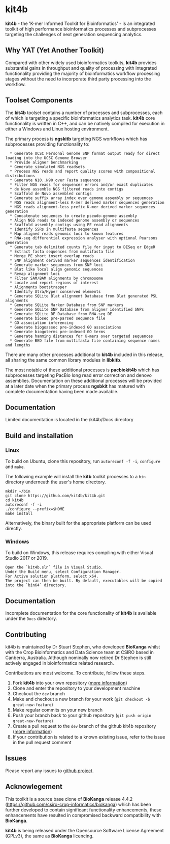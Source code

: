 # kit4b 
**kit4b** - the 'K-mer Informed Toolkit for Bioinformatics' - is an integrated toolkit of high performance bioinformatics processes and subprocesses targeting the challenges of next generation sequencing analytics. 

## Why YAT (Yet Another Toolkit)
Compared with other widely used bioinformatics toolkits, **kit4b** provides substantial gains in throughput and quality of processing with integrated functionality providing the majority of bioinformatics workflow processing stages without the need to incorporate third party processing into the workflow.

## Toolset Components
The **kit4b** toolset contains a number of processes and subprocesses, each of which is targeting a specific bioinformatics analytics task. **kit4b** core functionality is written in C++, and can be natively compiled for execution in either a Windows and Linux hosting environment. 

The primary process is **ngskitb** targeting NGS workflows which has subprocesses providing functionality to:
```
  * Generate UCSC Personal Genome SNP format output ready for direct loading into the UCSC Genome Browser
  * Provide aligner benchmarking
  * Generate simulated NGS readsets
  * Process NGS reads and report quality scores with compositional distributions
  * Generate N10..N90 over Fasta sequences
  * Filter NGS reads for sequencer errors and/or exact duplicates
  * de Novo assemble NGS filtered reads into contigs
  * Scaffold de Novo assembled contigs
  * Generate suffix array index over genome assembly or sequences
  * NGS reads alignment-less K-mer derived marker sequences generation
  * NGS reads alignment-less prefix K-mer derived marker sequences generation
  * Concatenate sequences to create pseudo-genome assembly
  * Align NGS reads to indexed genome assembly or sequences
  * Scaffold assembly contigs using PE read alignments
  * Identify SSRs in multifasta sequences
  * Map aligned reads genomic loci to known features
  * RNA-seq differential expression analyser with optional Pearsons generation
  * Generate tab delimited counts file for input to DESeq or EdgeR
  * Extract fasta sequences from multifasta file
  * Merge PE short insert overlap reads
  * SNP alignment derived marker sequences identification
  * Generate marker sequences from SNP loci
  * Blat like local align genomic sequences
  * Remap alignment loci
  * Filter SAM/BAM alignments by chromosome
  * Locate and report regions of interest
  * Alignments bootstrapper
  * Identify Utra/Hyper conserved elements
  * Generate SQLite Blat alignment Database from Blat generated PSL alignments
  * Generate SQLite Marker Database from SNP markers
  * Generate SQLite SNP Database from aligner identified SNPs
  * Generate SQLite DE Database from RNA-seq DE
  * Generate bioseq pre-parsed sequence file
  * GO association inferencing
  * Generate biogoassoc pre-indexed GO associations
  * Generate biogoterms pre-indexed GO terms
  * Generate hamming distances for K-mers over targeted sequences
  * Generate BED file from multifasta file containing sequence names and lengths
```
There are many other processes additional to **kit4b** included in this release, all sharing the same common library modules in **libkitb**. 

The most notable of these additional processes is **pacbiokit4b** which has subprocesses targeting PacBio long read error correction and denovo assemblies. 
Documentation on these additional processes will be provided at a later date when the primary process **ngsbkit** has matured with complete documentation having been made available.

## Documentation
Limited documentation is located in the /kit4b/Docs directory

## Build and installation
### Linux
To build on Ubuntu, clone this repository, run `autoreconf -f -i`, `configure` and `make`. 

The following example will install the **kitb** toolkit processes to a `bin` directory underneath the user's home directory.

```
mkdir ~/bin
git clone https://github.com/kit4b/kit4b.git
cd kit4b
autoreconf -f -i
./configure --prefix=$HOME
make install
```

Alternatively, the binary built for the appropriate platform can be used directly.

### Windows
To build on Windows, this release requires compiling with either Visual Studio 2017 or 2019. 
```
Open the `kit4b.sln` file in Visual Studio. 
Under the Build menu, select Configuration Manager. 
For Active solution platform, select x64. 
The project can then be built. By default, executables will be copied into the `bin64` directory.
```

## Documentation
Incomplete documentation for the core functionality of **kit4b** is available under the `Docs` directory.

## Contributing
kit4b is maintained by Dr Stuart Stephen, who developed **BioKanga** whilst with the Crop Bioinformatics and Data Science team at CSIRO based in Canberra, Australia. Although nominally now retired Dr Stephen is still actively engaged in bioinformatics related research. 

Contributions are most welcome. To contribute, follow these steps.

1. Fork **kit4b** into your own repository ([more information](https://help.github.com/articles/about-forks/))
2. Clone and enter the repository to your development machine
3. Checkout the `dev` branch
4. Make and checkout a new branch for your work (`git checkout -b great-new-feature`)
5. Make regular commits on your new branch
6. Push your branch back to your github repository (`git push origin great-new-feature`)
7. Create a pull request to the `dev` branch of the github kit4b repository ([more information](https://help.github.com/articles/creating-a-pull-request/))
8. If your contribution is related to a known existing issue, refer to the issue in the pull request comment


## Issues
Please report any issues to [github project](https://github.com/kit4b/kit4b/issues).

## Acknowlegement
This toolkit is a source base clone of **BioKanga** release 4.4.2 (https://github.com/csiro-crop-informatics/biokanga) which has been further developed to contain significant functionality enhancements, these enhancements have resulted in compromised backward compatibility with **BioKanga**.

**kit4b** is being released under the Opensource Software License Agreement (GPLv3), the same as **BioKanga** licencing.

